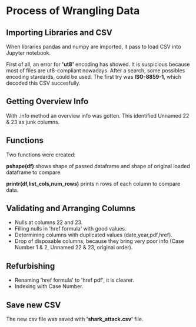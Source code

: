 
# Process of Wrangling Data

## Importing Libraries and CSV

When libraries pandas and numpy are imported, it pass to load CSV into Jupyter notebook.

First of all, an error for __'ut8'__ encoding has showed. It is suspicious because most of files are ut8-compliant nowadays. After a search, some possibles encoding stardards, could be used. The first try was __ISO-8859-1__, which decoded this CSV succesfully.


## Getting Overview Info
With .info method an overview info was gotten. This identified Unnamed 22 & 23 as junk columns.


## Functions
Two functions were created:

__pshape(df)__ shows shape of passed dataframe and shape of original loaded dataframe to compare.

__printr(df,list_cols,num_rows)__ prints n rows of each column to compare data. 


## Validating and Arranging Columns
* Nulls at columns 22 and 23.
* Filling nulls in 'href formula' with good values.
* Determining columns with duplicated values (date,year,pdf,href).
* Drop of disposable columns, because they bring very poor info (Case Number 1 & 2, Unnamed 22 & 23, original order).


## Refurbishing
* Renaming 'href formula' to 'href pdf', it is clearer.
* Indexing with Case Number.


## Save new CSV
The new csv file was saved with __'shark_attack.csv'__ file.
